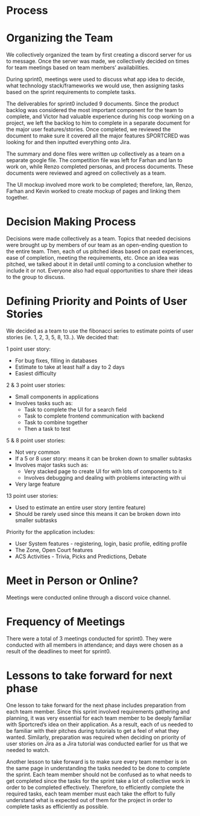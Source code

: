 # Process

# Organizing the Team

We collectively organized the team by first creating a discord server for us to message. Once the server was made, we collectively decided on times for team meetings based on team members’ availabilities.

During sprint0, meetings were used to discuss what app idea to decide, what technology stack/frameworks we would use, then assigning tasks based on the sprint requirements to complete tasks.

The deliverables for sprint0 included 9 documents. Since the product backlog was considered the most important component for the team to complete, and Victor had valuable experience during his coop working on a project, we left the backlog to him to complete in a separate document for the major user features/stories. Once completed, we reviewed the document to make sure it covered all the major features SPORTCRED was looking for and then inputted everything onto Jira.

The summary and done files were written up collectively as a team on a separate google file. The competition file was left for Farhan and Ian to work on, while Renzo completed personas, and process documents. These documents were reviewed and agreed on collectively as a team.

The UI mockup involved more work to be completed; therefore, Ian, Renzo, Farhan and Kevin worked to create mockup of pages and linking them together.

# Decision Making Process

Decisions were made collectively as a team. Topics that needed decisions were brought up by members of our team as an open-ending question to the entire team. Then, each of us pitched ideas based on past experiences, ease of completion, meeting the requirements, etc. Once an idea was pitched, we talked about it in detail until coming to a conclusion whether to include it or not. Everyone also had equal opportunities to share their ideas to the group to discuss.

# Defining Priority and Points of User Stories

We decided as a team to use the fibonacci series to estimate points of user stories (ie. 1, 2, 3, 5, 8, 13..). We decided that:

1 point user story:

- For bug fixes, filling in databases
- Estimate to take at least half a day to 2 days
- Easiest difficulty

2 & 3 point user stories:

- Small components in applications
- Involves tasks such as:
  - Task to complete the UI for a search field
  - Task to complete frontend communication with backend
  - Task to combine together
  - Then a task to test

5 & 8 point user stories:

- Not very common
- If a 5 or 8 user story: means it can be broken down to smaller subtasks
- Involves major tasks such as:
  - Very stacked page to create UI for with lots of components to it
  - Involves debugging and dealing with problems interacting with ui
- Very large feature

13 point user stories:

- Used to estimate an entire user story (entire feature)
- Should be rarely used since this means it can be broken down into smaller subtasks

Priority for the application includes:

- User System features - registering, login, basic profile, editing profile
- The Zone, Open Court features
- ACS Activities - Trivia, Picks and Predictions, Debate

# Meet in Person or Online?

Meetings were conducted online through a discord voice channel.

# Frequency of Meetings

There were a total of 3 meetings conducted for sprint0. They were conducted with all members in attendance; and days were chosen as a result of the deadlines to meet for sprint0.

# Lessons to take forward for next phase

One lesson to take forward for the next phase includes preparation from each team member. Since this sprint involved requirements gathering and planning, it was very essential for each team member to be deeply familiar with Sportcred’s idea on their application. As a result, each of us needed to be familiar with their pitches during tutorials to get a feel of what they wanted. Similarly, preparation was required when deciding on priority of user stories on Jira as a Jira tutorial was conducted earlier for us that we needed to watch.

Another lesson to take forward is to make sure every team member is on the same page in understanding the tasks needed to be done to complete the sprint. Each team member should not be confused as to what needs to get completed since the tasks for the sprint take a lot of collective work in order to be completed effectively. Therefore, to efficiently complete the required tasks, each team member must each take the effort to fully understand what is expected out of them for the project in order to complete tasks as efficiently as possible.
